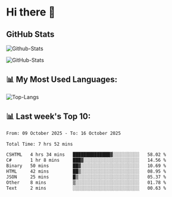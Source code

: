 # Hi there 👋

## GitHub Stats
![Github-Stats](https://github-readme-stats-sigma-five.vercel.app/api?username=ltorson&show_icons=true&theme=radical&count_private=true&show=reviews,discussions_started,discussions_answered,prs_merged,prs_merged_percentage)

![GitHub-Stats](https://github-readme-stats.vercel.app/api/wakatime?username=LeeTorson&theme=synthwave&size_weight=0.5&count_weight=0.5&title_color=36F9F6&langs_count=10&count_private=true)

## 📊 My Most Used Languages:
![Top-Langs](https://github-readme-stats-sigma-five.vercel.app/api/top-langs/?username=LTorson&layout=compact&langs_count=10)


## 📊 Last week's Top 10:
<!--START_SECTION:waka-->

```txt
From: 09 October 2025 - To: 16 October 2025

Total Time: 7 hrs 52 mins

CSHTML   4 hrs 34 mins   ██████████████▓░░░░░░░░░░   58.02 %
C#       1 hr 8 mins     ███▓░░░░░░░░░░░░░░░░░░░░░   14.56 %
Binary   50 mins         ██▓░░░░░░░░░░░░░░░░░░░░░░   10.69 %
HTML     42 mins         ██▒░░░░░░░░░░░░░░░░░░░░░░   08.95 %
JSON     25 mins         █▒░░░░░░░░░░░░░░░░░░░░░░░   05.37 %
Other    8 mins          ▒░░░░░░░░░░░░░░░░░░░░░░░░   01.78 %
Text     2 mins          ░░░░░░░░░░░░░░░░░░░░░░░░░   00.63 %
```

<!--END_SECTION:waka-->
